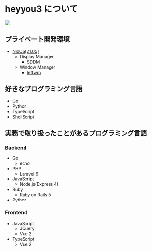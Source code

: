 # heyyou3 について

![](./images/mygopher.png)

## プライベート開発環境

- [NixOS(21.05)](https://nixos.org/)
    - Display Manager
        - SDDM
    - Window Manager
        - [leftwm](https://github.com/leftwm/leftwm)

## 好きなプログラミング言語

- Go
- Python
- TypeScript
- ShellScript

## 実務で取り扱ったことがあるプログラミング言語

### Backend

- Go
    - echo
- PHP
    - Laravel 6
- JavaScript
    - Node.js(Express 4)
- Ruby
    - Ruby on Rails 5
- Python

### Frontend

- JavaScript
    - JQuery
    - Vue 2
- TypeScript
    - Vue 2
